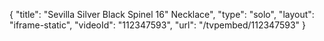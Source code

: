 {
    "title": "Sevilla Silver Black Spinel 16\" Necklace",
    "type": "solo",
    "layout": "iframe-static",
    "videoId": "112347593",
    "url": "\/tvpembed\/112347593"
}